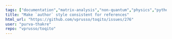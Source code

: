 ```yaml
---
tags: ["documentation","matrix-analysis","non-quantum","physics","python","python-3","quantum","quantum-computing","quantum-information","unitaryhack"]
title: "Make `author` style consistent for references"
html_url: "https://github.com/vprusso/toqito/issues/276"
user: "purva-thakre"
repo: "vprusso/toqito"
---
```


